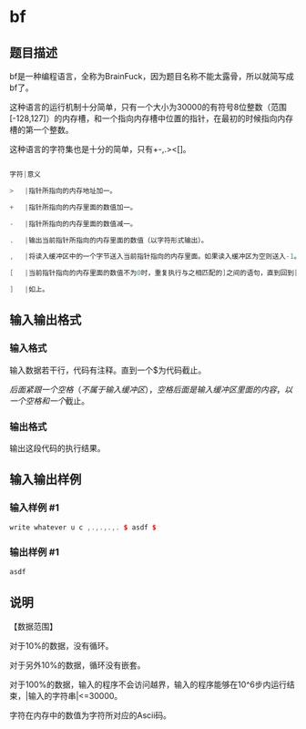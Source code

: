 # bf

## 题目描述

bf是一种编程语言，全称为BrainFuck，因为题目名称不能太露骨，所以就简写成bf了。

这种语言的运行机制十分简单，只有一个大小为30000的有符号8位整数（范围[-128,127]）的内存槽，和一个指向内存槽中位置的指针，在最初的时候指向内存槽的第一个整数。

这种语言的字符集也是十分的简单，只有+-,.><[]。

```cpp

字符|意义

> 　|指针所指向的内存地址加一。

+ 　|指针所指向的内存里面的数值加一。

- 　|指针所指向的内存里面的数值减一。

. 　|输出当前指针所指向的内存里面的数值（以字符形式输出）。

, 　|将读入缓冲区中的一个字节送入当前指针指向的内存里面。如果读入缓冲区为空则送入-1。

[ 　|当前指针指向的内存里面的数值不为0时，重复执行与之相匹配的]之间的语句，直到回到[时当前指针指向的内存中的数值为0。

] 　|如上。

```

## 输入输出格式

### 输入格式

输入数据若干行，代码有注释。直到一个$为代码截止。

$后面紧跟一个空格（不属于输入缓冲区），空格后面是输入缓冲区里面的内容，以一个空格和一个$截止。

### 输出格式

输出这段代码的执行结果。

## 输入输出样例

### 输入样例 #1

```cpp
write whatever u c ,.,.,.,. $ asdf $
```


### 输出样例 #1

```cpp
asdf
```


## 说明

【数据范围】

对于10%的数据，没有循环。

对于另外10%的数据，循环没有嵌套。

对于100%的数据，输入的程序不会访问越界，输入的程序能够在10^6步内运行结束，|输入的字符串|<=30000。

字符在内存中的数值为字符所对应的Ascii码。

